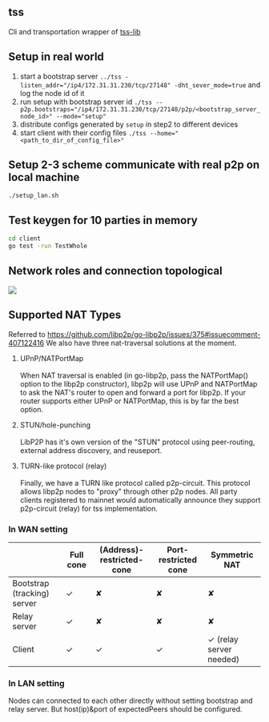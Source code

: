 tss
---

Cli and transportation wrapper of [tss-lib](https://github.com/binance-chain/tss-lib)

## Setup in real world
1. start a bootstrap server `../tss -listen_addr="/ip4/172.31.31.230/tcp/27148" -dht_sever_mode=true` and log the node id of it
2. run setup with bootstrap server id `./tss --p2p.bootstraps="/ip4/172.31.31.230/tcp/27148/p2p/<bootstrap_server_node_id>" --mode="setup"`
3. distribute configs generated by `setup` in step2 to different devices
4. start client with their config files `./tss --home="<path_to_dir_of_config_file>"`

## Setup 2-3 scheme communicate with real p2p on local machine
`./setup_lan.sh`

## Test keygen for 10 parties in memory
```sh
cd client
go test -run TestWhole
```

## Network roles and connection topological
![](network/tss.png)

## Supported NAT Types

Referred to https://github.com/libp2p/go-libp2p/issues/375#issuecomment-407122416 We also have three nat-traversal solutions at the moment.

1. UPnP/NATPortMap 
<br><br> When NAT traversal is enabled (in go-libp2p, pass the NATPortMap() option to the libp2p constructor), libp2p will use UPnP and NATPortMap to ask the NAT's router to open and forward a port for libp2p. If your router supports either UPnP or NATPortMap, this is by far the best option.

2. STUN/hole-punching
<br><br> LibP2P has it's own version of the "STUN" protocol using peer-routing, external address discovery, and reuseport.

3. TURN-like protocol (relay)
<br><br> Finally, we have a TURN like protocol called p2p-circuit. This protocol allows libp2p nodes to "proxy" through other p2p nodes. All party clients registered to mainnet would automatically announce they support p2p-circuit (relay) for tss implementation.



### In WAN setting

| | Full cone | (Address)-restricted-cone | Port-restricted cone	| Symmetric NAT |
| ------ | ------ | ------ | ------ | ------ |
|Bootstrap (tracking) server| ✓ | ✘ | ✘ | ✘ |
|Relay server| ✓ | ✘ | ✘ | ✘ |
|Client| ✓ | ✓ | ✓ | ✓ (relay server needed) |

### In LAN setting

Nodes can connected to each other directly without setting bootstrap and relay server. But host(ip)&port of expectedPeers should be configured.